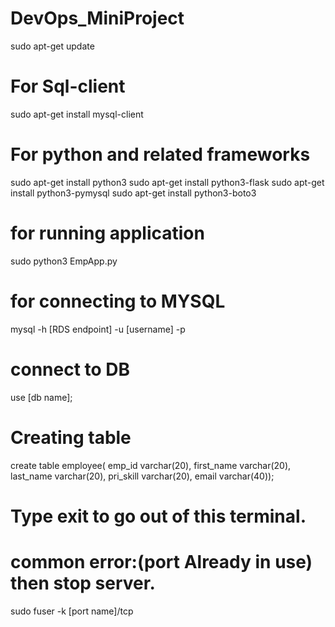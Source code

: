 # DevOps_MiniProject
sudo apt-get update
# For Sql-client
sudo apt-get install mysql-client

# For python and related frameworks

sudo apt-get install python3
sudo apt-get install python3-flask
sudo apt-get install python3-pymysql
sudo apt-get install python3-boto3

# for running application
sudo python3 EmpApp.py

# for connecting to MYSQL
mysql -h [RDS endpoint] -u [username] -p 
<enterpassword>

# connect to DB
use [db name];

# Creating table
create table employee(
emp_id varchar(20),
first_name varchar(20),
last_name varchar(20),
pri_skill varchar(20),
email varchar(40));

# Type exit to go out of this terminal.

# common error:(port Already in use) then stop server.
sudo fuser -k [port name]/tcp
